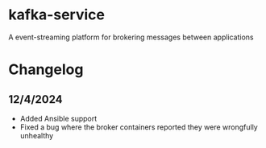 # kafka-service
A event-streaming platform for brokering messages between applications

# Changelog

## 12/4/2024

- Added Ansible support
- Fixed a bug where the broker containers reported they were wrongfully unhealthy
